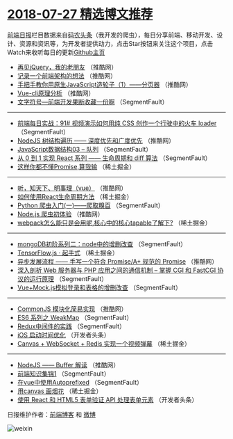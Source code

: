 # [2018-07-27 精选博文推荐](https://toutiao.qdkfweb.cn/date/2018/07/27)

[前端日报](https://qdkfweb.cn/c/news)栏目数据来自[码农头条](https://toutiao.qdkfweb.cn/)（我开发的爬虫），每日分享前端、移动开发、设计、资源和资讯等，为开发者提供动力，点击Star按钮来关注这个项目，点击Watch来收听每日的更新[Github主页](https://github.com/kujian/frontendDaily)
* [再见jQuery，我的老朋友](https://toutiao.qdkfweb.cn/81185.html) （推酷网）
* [记录一个前端架构的想法](https://toutiao.qdkfweb.cn/81196.html) （推酷网）
* [手把手教你用原生JavaScript造轮子（1）——分页器](https://toutiao.qdkfweb.cn/81193.html) （推酷网）
* [Vue-cli原理分析](https://toutiao.qdkfweb.cn/81195.html) （推酷网）
* [文字符号—前端开发果断收藏一份啊](https://toutiao.qdkfweb.cn/81100.html) （SegmentFault）

***
* [前端每日实战：91# 视频演示如何用纯 CSS 创作一个行驶中的火车 loader](https://toutiao.qdkfweb.cn/81216.html) （SegmentFault）
* [NodeJS 树结构遍历 —— 深度优先和广度优先](https://toutiao.qdkfweb.cn/81190.html) （推酷网）
* [JavaScript数据结构03 &#8211; 队列](https://toutiao.qdkfweb.cn/81105.html) （SegmentFault）
* [从 0 到 1 实现 React 系列 —— 生命周期和 diff 算法](https://toutiao.qdkfweb.cn/81218.html) （SegmentFault）
* [这样你都不懂Promise,算我输](https://toutiao.qdkfweb.cn/81127.html) （稀土掘金）

***
* [听，知天下、明事理（vue）](https://toutiao.qdkfweb.cn/81191.html) （推酷网）
* [如何使用React生命周期方法](https://toutiao.qdkfweb.cn/81117.html) （稀土掘金）
* [Python 爬虫入门(一)——爬取糗百](https://toutiao.qdkfweb.cn/81222.html) （SegmentFault）
* [Node.js 爬虫初体验](https://toutiao.qdkfweb.cn/81184.html) （推酷网）
* [webpack怎么能只是会用呢,核心中的核心tapable了解下?](https://toutiao.qdkfweb.cn/81121.html) （稀土掘金）

***
* [mongoDB初阶系列二：node中的增删改查](https://toutiao.qdkfweb.cn/81111.html) （SegmentFault）
* [TensorFlow.js · 起手式](https://toutiao.qdkfweb.cn/81122.html) （稀土掘金）
* [异步发展流程 —— 手写一个符合 Promise/A+ 规范的 Promise](https://toutiao.qdkfweb.cn/81186.html) （推酷网）
* [深入剖析 Web 服务器与 PHP 应用之间的通信机制 &#8211; 掌握 CGI 和 FastCGI 协议的运行原理](https://toutiao.qdkfweb.cn/81101.html) （SegmentFault）
* [Vue+Mock.js模拟登录和表格的增删改查](https://toutiao.qdkfweb.cn/81102.html) （SegmentFault）

***
* [CommonJS 模块化简易实现](https://toutiao.qdkfweb.cn/81188.html) （推酷网）
* [ES6 系列之 WeakMap](https://toutiao.qdkfweb.cn/81103.html) （SegmentFault）
* [Redux中间件的实践](https://toutiao.qdkfweb.cn/81114.html) （SegmentFault）
* [iOS 启动时间优化](https://toutiao.qdkfweb.cn/81161.html) （开发者头条）
* [Canvas + WebSocket + Redis 实现一个视频弹幕](https://toutiao.qdkfweb.cn/81125.html) （稀土掘金）

***
* [NodeJS —— Buffer 解读](https://toutiao.qdkfweb.cn/81189.html) （推酷网）
* [前端知识集锦1](https://toutiao.qdkfweb.cn/81104.html) （SegmentFault）
* [在vue中使用Autoprefixed](https://toutiao.qdkfweb.cn/81115.html) （SegmentFault）
* [用canvas 画烟花](https://toutiao.qdkfweb.cn/81126.html) （稀土掘金）
* [使用 React 和 HTML5 表单验证 API 处理表单元素](https://toutiao.qdkfweb.cn/81152.html) （开发者头条）

日报维护作者：[前端博客](https://qdkfweb.cn/) 和 [微博](https://qdkfweb.cn/go/weibo)

![weixin](https://user-images.githubusercontent.com/3055447/38468989-651132ac-3b80-11e8-8e6b-15122322a9d7.png)